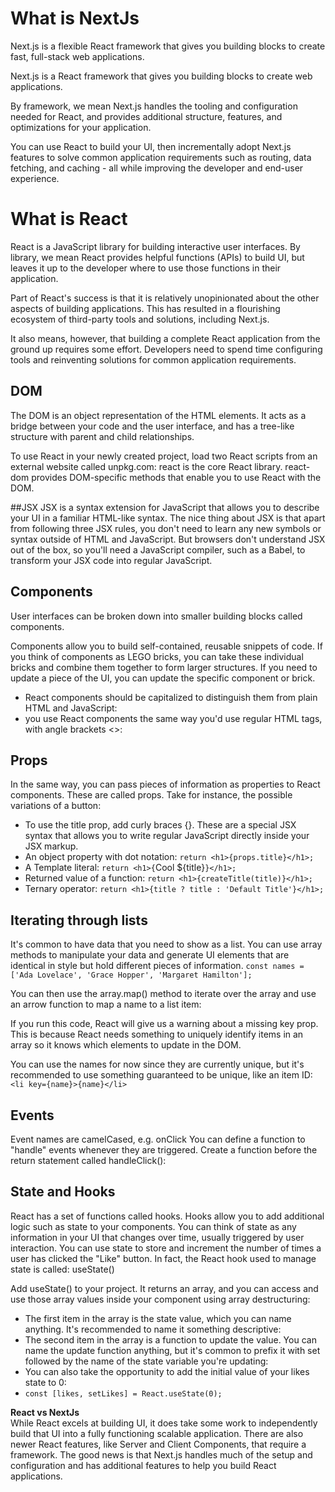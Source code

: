 # What is NextJs
Next.js is a flexible React framework that gives you building blocks to create fast, full-stack web applications.

Next.js is a React framework that gives you building blocks to create web applications.

By framework, we mean Next.js handles the tooling and configuration needed for React, and provides additional structure, features, and optimizations for your application.

You can use React to build your UI, then incrementally adopt Next.js features to solve common application requirements such as routing, data fetching, and caching - all while improving the developer and end-user experience.

# What is React
React is a JavaScript library for building interactive user interfaces.
By library, we mean React provides helpful functions (APIs) to build UI, but leaves it up to the developer where to use those functions in their application.

Part of React's success is that it is relatively unopinionated about the other aspects of building applications. This has resulted in a flourishing ecosystem of third-party tools and solutions, including Next.js.

It also means, however, that building a complete React application from the ground up requires some effort. Developers need to spend time configuring tools and reinventing solutions for common application requirements.

## DOM
The DOM is an object representation of the HTML elements. It acts as a bridge between your code and the user interface, and has a tree-like structure with parent and child relationships.

To use React in your newly created project, load two React scripts from an external website called unpkg.com:
react is the core React library.
react-dom provides DOM-specific methods that enable you to use React with the DOM.

##JSX
JSX is a syntax extension for JavaScript that allows you to describe your UI in a familiar HTML-like syntax. The nice thing about JSX is that apart from following three JSX rules, you don't need to learn any new symbols or syntax outside of HTML and JavaScript.
But browsers don't understand JSX out of the box, so you'll need a JavaScript compiler, such as a Babel, to transform your JSX code into regular JavaScript.

## Components
User interfaces can be broken down into smaller building blocks called components.

Components allow you to build self-contained, reusable snippets of code. If you think of components as LEGO bricks, you can take these individual bricks and combine them together to form larger structures. If you need to update a piece of the UI, you can update the specific component or brick.
* React components should be capitalized to distinguish them from plain HTML and JavaScript:
* you use React components the same way you'd use regular HTML tags, with angle brackets <>:

## Props
In the same way, you can pass pieces of information as properties to React components. These are called props. Take for instance, the possible variations of a button:
* To use the title prop, add curly braces {}. These are a special JSX syntax that allows you to write regular JavaScript directly inside your JSX markup.
* An object property with dot notation: `return <h1>{props.title}</h1>;`
* A Template literal: `return <h1>{`Cool ${title}`}</h1>;`
* Returned value of a function: `return <h1>{createTitle(title)}</h1>;`
* Ternary operator: `return <h1>{title ? title : 'Default Title'}</h1>;`

## Iterating through lists
It's common to have data that you need to show as a list. You can use array methods to manipulate your data and generate UI elements that are identical in style but hold different pieces of information.
`const names = ['Ada Lovelace', 'Grace Hopper', 'Margaret Hamilton'];`

You can then use the array.map() method to iterate over the array and use an arrow function to map a name to a list item:

If you run this code, React will give us a warning about a missing key prop. This is because React needs something to uniquely identify items in an array so it knows which elements to update in the DOM.

You can use the names for now since they are currently unique, but it's recommended to use something guaranteed to be unique, like an item ID: `<li key={name}>{name}</li>`

## Events
Event names are camelCased, e.g. onClick
You can define a function to "handle" events whenever they are triggered. Create a function before the return statement called handleClick():

## State and Hooks
React has a set of functions called hooks. Hooks allow you to add additional logic such as state to your components. You can think of state as any information in your UI that changes over time, usually triggered by user interaction.
You can use state to store and increment the number of times a user has clicked the "Like" button. In fact, the React hook used to manage state is called: useState()

Add useState() to your project. It returns an array, and you can access and use those array values inside your component using array destructuring:
- The first item in the array is the state value, which you can name anything. It's recommended to name it something descriptive:
- The second item in the array is a function to update the value. You can name the update function anything, but it's common to prefix it with set followed by the name of the state variable you're updating:
- You can also take the opportunity to add the initial value of your likes state to 0:
- `const [likes, setLikes] = React.useState(0);`

**React vs NextJs**\
While React excels at building UI, it does take some work to independently build that UI into a fully functioning scalable application. There are also newer React features, like Server and Client Components, that require a framework. The good news is that Next.js handles much of the setup and configuration and has additional features to help you build React applications.